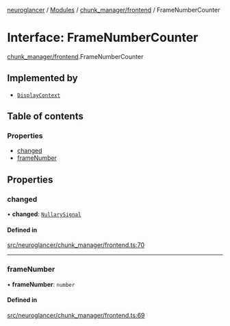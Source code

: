 [neuroglancer](../README.md) / [Modules](../modules.md) / [chunk\_manager/frontend](../modules/chunk_manager_frontend.md) / FrameNumberCounter

# Interface: FrameNumberCounter

[chunk_manager/frontend](../modules/chunk_manager_frontend.md).FrameNumberCounter

## Implemented by

- [`DisplayContext`](../classes/annotation_annotation_layer_state._internal_.DisplayContext.md)

## Table of contents

### Properties

- [changed](chunk_manager_frontend.FrameNumberCounter.md#changed)
- [frameNumber](chunk_manager_frontend.FrameNumberCounter.md#framenumber)

## Properties

### changed

• **changed**: [`NullarySignal`](../classes/util_signal.NullarySignal.md)

#### Defined in

[src/neuroglancer/chunk_manager/frontend.ts:70](https://github.com/ActiveBrainAtlas2/neuroglancer/blob/1beb5d34/src/neuroglancer/chunk_manager/frontend.ts#L70)

___

### frameNumber

• **frameNumber**: `number`

#### Defined in

[src/neuroglancer/chunk_manager/frontend.ts:69](https://github.com/ActiveBrainAtlas2/neuroglancer/blob/1beb5d34/src/neuroglancer/chunk_manager/frontend.ts#L69)
